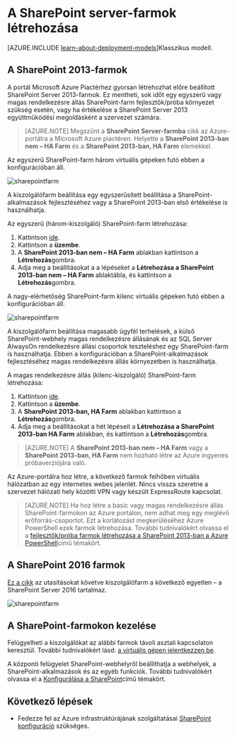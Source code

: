 <properties
    pageTitle="A SharePoint server-farmok létrehozása |} Microsoft Azure"
    description="Gyorsan létrehozhat egy új SharePoint 2013-ban vagy a SharePoint 2016 farm Azure-ban."
    services="virtual-machines-windows"
    documentationCenter=""
    authors="JoeDavies-MSFT"
    manager="timlt"
    editor=""
    tags="azure-resource-manager"/>

<tags
    ms.service="virtual-machines-windows"
    ms.workload="infrastructure-services"
    ms.tgt_pltfrm="vm-windows"
    ms.devlang="na"
    ms.topic="article"
    ms.date="09/30/2016"
    ms.author="josephd"/>

# <a name="create-sharepoint-server-farms"></a>A SharePoint server-farmok létrehozása

[AZURE.INCLUDE [learn-about-deployment-models](../../includes/learn-about-deployment-models-rm-include.md)]Klasszikus modell.

## <a name="sharepoint-2013-farms"></a>A SharePoint 2013-farmok

A portál Microsoft Azure Piactérhez gyorsan létrehozhat előre beállított SharePoint Server 2013-farmok. Ez mentheti, sok időt egy egyszerű vagy magas rendelkezésre állás SharePoint-farm fejlesztők/próba környezet szükség esetén, vagy ha értékelése a SharePoint Server 2013 együttműködési megoldásként a szervezet számára.

> [AZURE.NOTE] Megszűnt a **SharePoint Server-farmba** cikk az Azure-portálra a Microsoft Azure piactéren. Helyette a **SharePoint 2013-ban nem – HA Farm** és a **SharePoint 2013-ban, HA Farm** elemekkel.

Az egyszerű SharePoint-farm három virtuális gépeken futó ebben a konfigurációban áll.

![sharepointfarm](./media/virtual-machines-windows-sharepoint-farm/Non-HAFarm.png)

A kiszolgálófarm beállítása egy egyszerűsített beállítása a SharePoint-alkalmazások fejlesztéséhez vagy a SharePoint 2013-ban első értékelése is használhatja.

Az egyszerű (három-kiszolgáló) SharePoint-farm létrehozása:

1. Kattintson [ide](https://azure.microsoft.com/marketplace/partners/sharepoint2013/sharepoint2013farmsharepoint2013-nonha/).
2. Kattintson a **üzembe**.
3. A **SharePoint 2013-ban nem – HA Farm** ablakban kattintson a **Létrehozás**gombra.
4. Adja meg a beállításokat a a lépéseket a **Létrehozása a SharePoint 2013-ban nem – HA Farm** ablaktábla, és kattintson a **Létrehozás**gombra.

A nagy-elérhetőség SharePoint-farm kilenc virtuális gépeken futó ebben a konfigurációban áll.

![sharepointfarm](./media/virtual-machines-windows-sharepoint-farm/HAFarm.png)

A kiszolgálófarm beállítása magasabb ügyfél terhelések, a külső SharePoint-webhely magas rendelkezésre állásának és az SQL Server AlwaysOn rendelkezésre állási csoportok teszteléshez egy SharePoint-farm is használhatja. Ebben a konfigurációban a SharePoint-alkalmazások fejlesztéséhez magas rendelkezésre állás környezetben is használhatja.

A magas rendelkezésre állás (kilenc-kiszolgáló) SharePoint-farm létrehozása:

1. Kattintson [ide](https://azure.microsoft.com/marketplace/partners/sharepoint2013/sharepoint2013farmsharepoint2013-ha/).
2. Kattintson a **üzembe**.
3. A **SharePoint 2013-ban, HA Farm** ablakban kattintson a **Létrehozás**gombra.
4. Adja meg a beállításokat a hét lépéseit a **Létrehozása a SharePoint 2013-ban HA Farm** ablakban, és kattintson a **Létrehozás**gombra.

> [AZURE.NOTE] A **SharePoint 2013-ban nem – HA Farm** vagy a **SharePoint 2013-ban, HA Farm** nem hozható létre az Azure ingyenes próbaverziójára való.

Az Azure-portálra hoz létre, a következő farmok felhőben virtuális hálózatban az egy internetes webes jelenlét. Nincs vissza szeretne a szervezet hálózati hely közötti VPN vagy készült ExpressRoute kapcsolat.

> [AZURE.NOTE] Ha hoz létre a basic vagy magas rendelkezésre állás SharePoint-farmokon az Azure portálon, nem adhat meg egy meglévő erőforrás-csoportot. Ezt a korlátozást megkerüléséhez Azure PowerShell ezek farmok létrehozása. További tudnivalókért olvassa el a [fejlesztők/próba farmok létrehozása a SharePoint 2013-ban a Azure PowerShell](https://technet.microsoft.com/library/mt743093.aspx#powershell)című témakört.

## <a name="sharepoint-2016-farms"></a>A SharePoint 2016 farmok

[Ez a cikk](https://technet.microsoft.com/library/mt723354.aspx) az utasításokat követve kiszolgálófarm a következő egyetlen – a SharePoint Server 2016 tartalmaz.

![sharepointfarm](./media/virtual-machines-windows-sharepoint-farm/SP2016Farm.png)

## <a name="managing-the-sharepoint-farms"></a>A SharePoint-farmokon kezelése

Felügyelheti a kiszolgálókat az alábbi farmok távoli asztali kapcsolaton keresztül. További tudnivalókért lásd: [a virtuális gépen jelentkezzen be](virtual-machines-windows-hero-tutorial.md#log-on-to-the-virtual-machine).

A központi felügyelet SharePoint-webhelyről beállíthatja a webhelyek, a SharePoint-alkalmazások és az egyéb funkciók. További tudnivalókért olvassa el a [Konfigurálása a SharePoint](http://technet.microsoft.com/library/ee836142.aspx)című témakört.

## <a name="next-steps"></a>Következő lépések

- Fedezze fel az Azure infrastruktúrájának szolgáltatásai [SharePoint konfiguráció](https://technet.microsoft.com/library/dn635309.aspx) szükséges.
